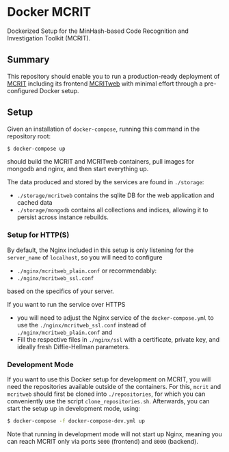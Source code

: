 # Docker MCRIT
Dockerized Setup for the MinHash-based Code Recognition and Investigation Toolkit (MCRIT).

## Summary

This repository should enable you to run a production-ready deployment of [MCRIT](https://github.com/danielplohmann/mcrit) including its frontend [MCRITweb](https://github.com/danielplohmann/mcritweb) with minimal effort through a pre-configured Docker setup. 

## Setup

Given an installation of `docker-compose`, running this command in the repository root:

```bash
$ docker-compose up
```

should build the MCRIT and MCRITweb containers, pull images for mongodb and nginx, and then start everything up.

The data produced and stored by the services are found in `./storage`:

* `./storage/mcritweb` contains the sqlite DB for the web application and cached data
* `./storage/mongodb`  contains all collections and indices, allowing it to persist across instance rebuilds.


### Setup for HTTP(S)

By default, the Nginx included in this setup is only listening for the `server_name` of `localhost`, so you will need to configure
* `./nginx/mcritweb_plain.conf` or recommendably:
* `./nginx/mcritweb_ssl.conf`

based on the specifics of your server.

If you want to run the service over HTTPS
* you will need to adjust the Nginx service of the `docker-compose.yml` to use the `./nginx/mcritweb_ssl.conf` instead of `./nginx/mcritweb_plain.conf` and 
* Fill the respective files in `./nginx/ssl` with a certificate, private key, and ideally fresh Diffie-Hellman parameters.

### Development Mode

If you want to use this Docker setup for development on MCRIT, you will need the repositories available outside of the containers.
For this, `mcrit` and `mcritweb` should first be cloned into `./repositories`, for which you can conveniently use the script `clone_repositories.sh`.
Afterwards, you can start the setup up in development mode, using:
```bash
$ docker-compose -f docker-compose-dev.yml up
```
Note that running in development mode will not start up Nginx, meaning you can reach MCRIT only via ports `5000` (frontend) and `8000` (backend).